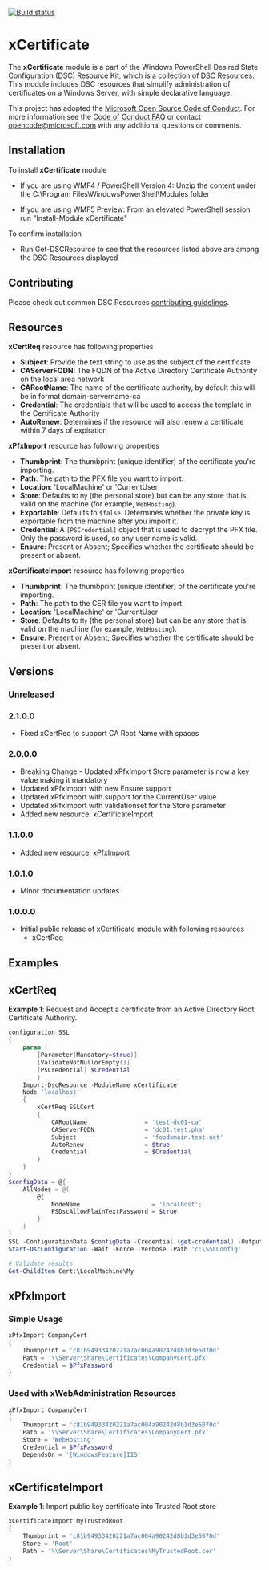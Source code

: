 [![Build status](https://ci.appveyor.com/api/projects/status/0u9f8smiidg1j4kn/branch/master?svg=true)](https://ci.appveyor.com/project/PowerShell/xcertificate/branch/master)

# xCertificate
The **xCertificate** module is a part of the Windows PowerShell Desired State Configuration (DSC) Resource Kit, which is a collection of DSC Resources. This module includes DSC resources that simplify administration of certificates on a Windows Server, with simple declarative language.

This project has adopted the [Microsoft Open Source Code of Conduct](https://opensource.microsoft.com/codeofconduct/).
For more information see the [Code of Conduct FAQ](https://opensource.microsoft.com/codeofconduct/faq/) or contact [opencode@microsoft.com](mailto:opencode@microsoft.com) with any additional questions or comments.

Installation
------------

To install **xCertificate** module

-   If you are using WMF4 / PowerShell Version 4: Unzip the content under the C:\Program Files\WindowsPowerShell\Modules folder

-   If you are using WMF5 Preview: From an elevated PowerShell session run "Install-Module xCertificate"

To confirm installation

-   Run Get-DSCResource to see that the resources listed above are among the DSC Resources displayed

## Contributing
Please check out common DSC Resources [contributing guidelines](https://github.com/PowerShell/DscResource.Kit/blob/master/CONTRIBUTING.md).

Resources
-------

**xCertReq** resource has following properties

- **Subject**: Provide the text string to use as the subject of the certificate
- **CAServerFQDN**: The FQDN of the Active Directory Certificate Authority on the local area network
- **CARootName**: The name of the certificate authority, by default this will be in format domain-servername-ca
- **Credential**: The credentials that will be used to access the template in the Certificate Authority
- **AutoRenew**: Determines if the resource will also renew a certificate within 7 days of expiration

**xPfxImport** resource has following properties

- **Thumbprint**: The thumbprint (unique identifier) of the certificate you're importing.
- **Path**: The path to the PFX file you want to import.
- **Location**: 'LocalMachine' or 'CurrentUser
- **Store**: Defaults to `My` (the personal store) but can be any store that is valid on the machine (for example, `WebHosting`).
- **Exportable**: Defaults to `$false`. Determines whether the private key is exportable from the machine after you import it.
- **Credential**: A `[PSCredential]` object that is used to decrypt the PFX file. Only the password is used, so any user name is valid.
- **Ensure**: Present or Absent; Specifies whether the certificate should be present or absent.

**xCertificateImport** resource has following properties

- **Thumbprint**: The thumbprint (unique identifier) of the certificate you're importing.
- **Path**: The path to the CER file you want to import.
- **Location**: 'LocalMachine' or 'CurrentUser
- **Store**: Defaults to `My` (the personal store) but can be any store that is valid on the machine (for example, `WebHosting`).
- **Ensure**: Present or Absent; Specifies whether the certificate should be present or absent.

## Versions

### Unreleased

### 2.1.0.0
* Fixed xCertReq to support CA Root Name with spaces

### 2.0.0.0
* Breaking Change - Updated xPfxImport Store parameter is now a key value making it mandatory
* Updated xPfxImport with new Ensure support
* Updated xPfxImport with support for the CurrentUser value
* Updated xPfxImport with validationset for the Store parameter
* Added new resource: xCertificateImport

### 1.1.0.0
* Added new resource: xPfxImport

### 1.0.1.0

* Minor documentation updates

### 1.0.0.0

* Initial public release of xCertificate module with following resources
	* xCertReq

Examples
--------

## xCertReq

**Example 1**:  Request and Accept a certificate from an Active Directory Root Certificate Authority.

```powershell
configuration SSL
{
    param (
        [Parameter(Mandatory=$true)] 
        [ValidateNotNullorEmpty()] 
        [PsCredential] $Credential 
        )
    Import-DscResource -ModuleName xCertificate
    Node 'localhost'
    {
        xCertReq SSLCert
        {
            CARootName                = 'test-dc01-ca'
            CAServerFQDN              = 'dc01.test.pha'
            Subject                   = 'foodomain.test.net'
            AutoRenew                 = $true
            Credential                = $Credential
        }
    }
}
$configData = @{
    AllNodes = @(
        @{
            NodeName                    = 'localhost';
            PSDscAllowPlainTextPassword = $true
        }
    )
}
SSL -ConfigurationData $configData -Credential (get-credential) -OutputPath 'c:\SSLConfig'
Start-DscConfiguration -Wait -Force -Verbose -Path 'c:\SSLConfig'

# Validate results
Get-ChildItem Cert:\LocalMachine\My
```

## xPfxImport

### Simple Usage

```powershell
xPfxImport CompanyCert
{
    Thumbprint = 'c81b94933420221a7ac004a90242d8b1d3e5070d'
    Path = '\\Server\Share\Certificates\CompanyCert.pfx'
    Credential = $PfxPassword
}
```

### Used with xWebAdministration Resources

```powershell
xPfxImport CompanyCert
{
    Thumbprint = 'c81b94933420221a7ac004a90242d8b1d3e5070d'
    Path = '\\Server\Share\Certificates\CompanyCert.pfx'
    Store = 'WebHosting'
    Credential = $PfxPassword
    DependsOn = '[WindowsFeature]IIS'
}
```

## xCertificateImport

**Example 1**: Import public key certificate into Trusted Root store 

```powershell
xCertificateImport MyTrustedRoot
{
    Thumbprint = 'c81b94933420221a7ac004a90242d8b1d3e5070d'
    Store = 'Root'
    Path = '\\Server\Share\Certificates\MyTrustedRoot.cer'
}
```
